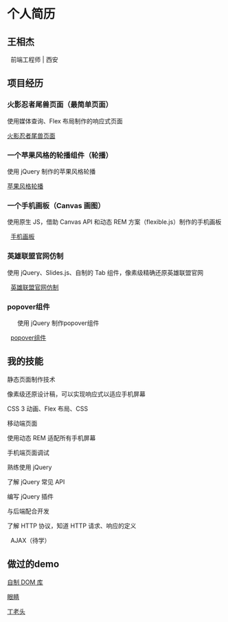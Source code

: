# 个人简历

## 王相杰

   前端工程师 | 西安
   
## 项目经历

### 火影忍者尾兽页面（最简单页面）
    
   使用媒体查询、Flex 布局制作的响应式页面
   
   [火影忍者尾兽页面](https://wang7211401.github.io/jirengu-12/index.html)
    
### 一个苹果风格的轮播组件（轮播）

   使用 jQuery 制作的苹果风格轮播
   
   [苹果风格轮播](https://wang7211401.github.io/jirengu-12/slider/slider.html)
    
### 一个手机画板（Canvas 画图）
    
   使用原生 JS，借助 Canvas API 和动态 REM 方案（flexible.js）制作的手机画板
   
   [手机画板](https://wang7211401.github.io/jirengu-12/huatu.html)
    
### 英雄联盟官网仿制

   使用 jQuery、Slides.js、自制的 Tab 组件，像素级精确还原英雄联盟官网
    
   [英雄联盟官网仿制](https://wang7211401.github.io/jirengu-12/lol/lol.html)

### popover组件
    
   使用 jQuery 制作popover组件
    
   [popover组件](https://wang7211401.github.io/jirengu-12/popover.html)
    
## 我的技能

   静态页面制作技术
   
   像素级还原设计稿，可以实现响应式以适应手机屏幕
   
   CSS 3 动画、Flex 布局、CSS
   
   移动端页面
   
   使用动态 REM 适配所有手机屏幕
   
   手机端页面调试
   
   熟练使用 jQuery
   
   了解 jQuery 常见 API
   
   编写 jQuery 插件
   
   与后端配合开发
   
   了解 HTTP 协议，知道 HTTP 请求、响应的定义
   
   AJAX（待学）

## 做过的demo

   [自制 DOM 库](https://wang7211401.github.io/jirengu-12/test.js)

   [眼睛](https://wang7211401.github.io/jirengu-12/eyes/eyes.html)

   [丁老头](https://wang7211401.github.io/jirengu-12/ding/ding.html)
